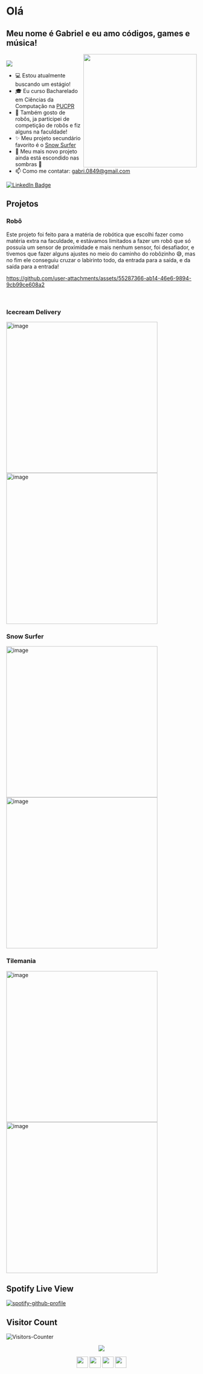 # Olá
## Meu nome é Gabriel e eu amo códigos, games e música!

<img align="right" width="300" src="https://media.giphy.com/media/v1.Y2lkPTc5MGI3NjExbnpkd2Vucm5xOHl5ZTdwN3JxczV4ZjA3M3g0czEwcnh2dmhmaWdsNyZlcD12MV9naWZzX3NlYXJjaCZjdD1n/LD2ZJ0pdNmCxFikNQ5/giphy.gif" />
<br/>
<img src="https://readme-typing-svg.herokuapp.com/?color=016EEA&height=18&width=300&vCenter=true&lines=Gabriel+Berto+Beckauser;Software/Game+Dev;Mago+dos+códigos" />
<ul>
  <li> 💻 Estou atualmente buscando um estágio! </li>
  <li> 🎓 Eu curso Bacharelado em Ciências da Computação na <a href="https://www.pucpr.br">PUCPR</a> </li>
  <li> 🤖 Também gosto de robôs, ja participei de competição de robôs e fiz alguns na faculdade! </li>
  <li> ✨ Meu projeto secundário favorito é o <a href="https://github.com/BrielPastel/Game-2-Snow-Surfer">Snow Surfer</a> </li>
  <li> 🔭 Meu mais novo projeto ainda está escondido nas sombras 🤫 </li>
  <li> 📫 Como me contatar: <a href="mailto: gabri.0849@gmail.com">gabri.0849@gmail.com</a> </li>
</li>
</ul>

<p><a href="https://www.linkedin.com/in/gabriel-beckauser/"><img src="https://img.shields.io/badge/-LinkedIn-0077B5?style=flat-square&amp;labelColor=0077B5&amp;logo=LinkedIn&amp;link=https://www.linkedin.com/in/gabriel-beckauser/" alt="LinkedIn Badge"></a>

## Projetos

### Robô
Este projeto foi feito para a matéria de robótica que escolhi fazer como matéria extra na faculdade, e estávamos limitados a fazer um robô que só possuía um sensor de proximidade e mais nenhum sensor, foi desafiador, e tivemos que fazer alguns ajustes no meio do caminho do robôzinho 😅, mas no fim ele conseguiu cruzar o labirinto todo, da entrada para a saída, e da saída para a entrada!

https://github.com/user-attachments/assets/55287366-ab14-46e6-9894-9cb99ce608a2

<br/>

### Icecream Delivery
<img width="400" alt="image" src="https://github.com/user-attachments/assets/47d07412-8e3e-4f69-9953-de4e105f165c" />
<img width="400" alt="image" src="https://github.com/user-attachments/assets/ba4a78e3-6bba-4fc2-8b04-1080af22c478" />

<br/>

### Snow Surfer
<img width="400" alt="image" src="https://github.com/user-attachments/assets/1acbb05e-7113-4cda-818c-c655a4e30b8c" />
<img width="400" alt="image" src="https://github.com/user-attachments/assets/fe5e6404-df4e-4ae0-b82b-118d45c289bc" />

<br/>

### Tilemania
<img width="400" alt="image" src="https://github.com/user-attachments/assets/8fbc31cb-c2ce-4617-bccb-7c1f528b61b5" />
<img width="400" alt="image" src="https://github.com/user-attachments/assets/29a5d161-783a-4b53-912c-b10fe739077b" />

<br/>

## Spotify Live View
[![spotify-github-profile](https://spotify-github-profile.kittinanx.com/api/view?uid=clau.mar.gab&cover_image=true&theme=default&show_offline=false&background_color=121212&interchange=false&profanity=false)](https://github.com/kittinan/spotify-github-profile)

## Visitor Count
<img src = "https://github-vistors-counter.onrender.com/github?username=<BrielPastel>" alt = "Visitors-Counter"/>

<p align="center">
  <img src="https://readme-typing-svg.herokuapp.com/?center=true&vCenter=true&color=016EEA&width=800&lines=Esta+página+é+melhor+vista+no+modo+escuro.;Espero+que+goste!;Agora+provavelmente+nós+dois+temos+que+voltar+a+codar" />
</p>

<p align="center">
  <img height="30px" src="https://forthebadge.com/images/badges/it-works-dont-ask-me-how.svg">
  <img height="30px" src="https://forthebadge.com/images/badges/60-percent-of-the-time-works-every-time.svg">
  <img height="30px" src="https://forthebadge.com/images/badges/powered-by-black-magic.svg">
  <img height="30px" src="https://forthebadge.com/images/badges/makes-people-smile.svg">
</p>
